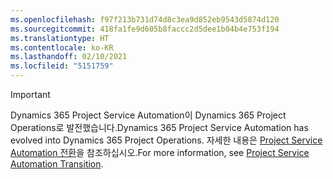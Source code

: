 ```yaml
---
ms.openlocfilehash: f97f213b731d74d8c3ea9d852eb9543d5874d120
ms.sourcegitcommit: 418fa1fe9d605b8faccc2d5dee1b04b4e753f194
ms.translationtype: HT
ms.contentlocale: ko-KR
ms.lasthandoff: 02/10/2021
ms.locfileid: "5151759"
---
```

> [!IMPORTANT]
> <span data-ttu-id="0696c-101">Dynamics 365 Project Service Automation이 Dynamics 365 Project Operations로 발전했습니다.</span><span class="sxs-lookup"><span data-stu-id="0696c-101">Dynamics 365 Project Service Automation has evolved into Dynamics 365 Project Operations.</span></span> <span data-ttu-id="0696c-102">자세한 내용은 [Project Service Automation 전환](https://dynamics.microsoft.com/en-us/project-service-automation/overview/)을 참조하십시오.</span><span class="sxs-lookup"><span data-stu-id="0696c-102">For more information, see [Project Service Automation Transition](https://dynamics.microsoft.com/en-us/project-service-automation/overview/).</span></span>
